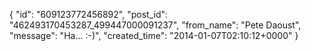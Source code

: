  {
   "id": "609123772456892",
   "post_id": "462493170453287_499447000091237",
   "from_name": "Pete Daoust",
   "message": "Ha... :-)",
   "created_time": "2014-01-07T02:10:12+0000"
 }
